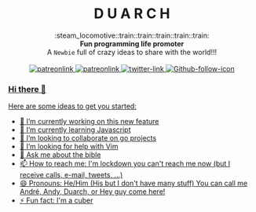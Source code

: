 <h1 align="center">D U A R C H</h1>
<!-- Inspired on choo here https://github.com/choojs/choo -->
<div align="center">
  :steam_locomotive::train::train::train::train::train:
</div>
<div align="center">
  <strong>Fun programming life promoter</strong>
</div>
<div align="center">
  A <code>Newbie</code> full of crazy ideas to share with the world!!!
</div>

<br />

<div align="center">  
  
  <!-- Money Status -->
<a href="https://www.patreon.com/duarch">
    <img src="https://img.shields.io/badge/license-not--for--sale-green"
      alt="patreonlink" />
      <!-- Age Status -->
<a href="https://www.patreon.com/duarch">
    <img src="https://img.shields.io/badge/version-v40.0-blue"
      alt="patreonlink" />
        <!-- Twitter -->
<a href="https://twitter.com/andrebh">
    <img src="https://img.shields.io/twitter/follow/andrebh?label=follow%20me&style=social"
      alt="twitter-link" />
          <!-- Github -->
<a href="https://github.com/duarch">
    <img src="https://img.shields.io/github/followers/duarch?label=be%20the%20first&style=social"
      alt="Github-follow-icon" />
  </div>
    

### Hi there 👋


Here are some ideas to get you started:

- 🔭 I’m currently working on this new feature
- 🌱 I’m currently learning Javascript
- 👯 I’m looking to collaborate on go projects
- 🤔 I’m looking for help with Vim
- 💬 Ask me about the bible 
- 📫 How to reach me: I'm lockdown you can't reach me now (but I receive calls, e-mail, tweets, ...)
- 😄 Pronouns: He/Him (His but I don't have many stuff)
               You can call me André, Andy, Duarch, or Hey guy come here!
- ⚡ Fun fact: I'm a cuber

